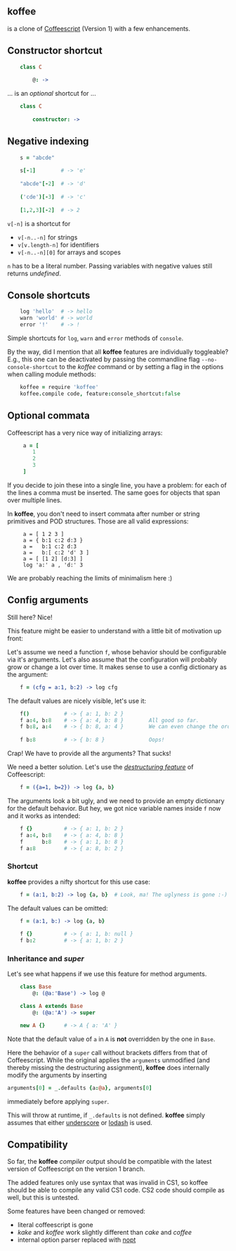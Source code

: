 ## koffee 

is a clone of [Coffeescript](http://coffeescript.org) (Version 1) with a few enhancements.

## Constructor shortcut

```coffeescript
    class C
    
        @: ->           
```

... is an *optional* shortcut for ...

```coffeescript
    class C          
        
        constructor: -> 
```

## Negative indexing

```coffeescript
    s = "abcde"
    
    s[-1]        # -> 'e'
    
    "abcde"[-2]  # -> 'd'
    
    ('cde')[-3]  # -> 'c'
    
    [1,2,3][-2]  # -> 2
```

`v[-n]` is a shortcut for
- `v[-n..-n]`     for strings 
- `v[v.length-n]` for identifiers
- `v[-n..-n][0]`  for arrays and scopes

`n` has to be a literal number. Passing variables with negative values still returns *undefined*.

## Console shortcuts

```coffeescript
    log 'hello'  # -> hello
    warn 'world' # -> world
    error '!'    # -> !
```

Simple shortcuts for `log`, `warn` and `error` methods of `console`.

By the way, did I mention that all **koffee** features are individually toggleable? 
E.g., this one can be deactivated by passing the commandline flag `--no-console-shortcut` to the *koffee* command or by
setting a flag in the options when calling module methods:

```coffeescript
    koffee = require 'koffee'
    koffee.compile code, feature:console_shortcut:false
```

## Optional commata

Coffeescript has a very nice way of initializing arrays:

```coffeescript
     a = [
        1
        2
        3
     ]
```

If you decide to join these into a single line, you have a problem: for each of the lines a comma must be inserted.
The same goes for objects that span over multiple lines. 

In **koffee**, you don't need to insert commata after number or string primitives and POD structures.
Those are all valid expressions:

```
     a = [ 1 2 3 ]           
     a = { b:1 c:2 d:3 }   
     a =   b:1 c:2 d:3
     a =   b:[ c:2 'd' 3 ]  
     a = [ [1 2] [d:3] ]
     log 'a:' a , 'd:' 3      
```

We are probably reaching the limits of minimalism here :)

## Config arguments

Still here? Nice!

This feature might be easier to understand with a little bit of motivation up front: 

Let's assume we need a function `f`, whose behavior should be configurable via it's arguments.
Let's also assume that the configuration will probably grow or change a lot over time.
It makes sense to use a config dictionary as the argument:

```coffeescript
    f = (cfg = a:1, b:2) -> log cfg
```    
The default values are nicely visible, let's use it:

```coffeescript
    f()           # -> { a: 1, b: 2 }        
    f a:4, b:8    # -> { a: 4, b: 8 }        All good so far.
    f b:8, a:4    # -> { b: 8, a: 4 }        We can even change the order, nice!
                                             
    f b:8         # -> { b: 8 }              Oops!
```

Crap! We have to provide all the arguments? That sucks!
    
We need a better solution. Let's use the *[destructuring feature](http://coffeescript.org/#destructuring)* of Coffeescript:

```coffeescript
    f = ({a=1, b=2}) -> log {a, b}   
```

The arguments look a bit ugly, and we need to provide an empty dictionary for the default behavior. 
But hey, we got nice variable names inside `f` now and it works as intended:

```coffeescript    
    f {}          # -> { a: 1, b: 2 }  
    f a:4, b:8    # -> { a: 4, b: 8 }  
    f      b:8    # -> { a: 1, b: 8 }  
    f a:8         # -> { a: 8, b: 2 }
```    

### Shortcut
 
**koffee** provides a nifty shortcut for this use case:

```coffeescript
    f = (a:1, b:2) -> log {a, b}  # Look, ma! The uglyness is gone :-)
```

The default values can be omitted:

```coffeescript
    f = (a:1, b:) -> log {a, b}
    
    f {}          # -> { a: 1, b: null }
    f b:2         # -> { a: 1, b: 2 }
```

### Inheritance and *super*

Let's see what happens if we use this feature for method arguments.

```coffeescript
    class Base
        @: (@a:'Base') -> log @

    class A extends Base
        @: (@a:'A') -> super

    new A {}      # -> A { a: 'A' }
```

Note that the default value of `a` in `A` is **not** overridden by the one in `Base`. 

Here the behavior of a `super` call without brackets differs from that of Coffeescript. 
While the original applies the `arguments` unmodified (and thereby missing the destructuring assignment),
**koffee** does internally modify the arguments by inserting 

```coffeescript
arguments[0] = _.defaults {a:@a}, arguments[0]
```

immediately before applying `super`.

This will throw at runtime, if `_.defaults` is not defined. **koffee** simply assumes that either [underscore](https://underscorejs.org/) or [lodash](https://lodash.com/) is used.

## Compatibility

So far, the **koffee** *compiler* output should be compatible with the latest version of Coffeescript on the version 1 branch.

The added features only use syntax that was invalid in CS1, so koffee should be able to compile any valid CS1 code.
CS2 code should compile as well, but this is untested.

Some features have been changed or removed:

- literal coffeescript is gone
- *kake* and *koffee* work slightly different than *cake* and *coffee*
- internal option parser replaced with [nopt](https://github.com/npm/nopt)

